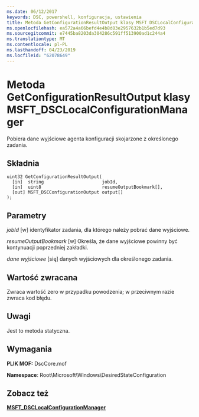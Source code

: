 ```yaml
---
ms.date: 06/12/2017
keywords: DSC, powershell, konfiguracja, ustawienia
title: Metoda GetConfigurationResultOutput klasy MSFT_DSCLocalConfigurationManager
ms.openlocfilehash: ea572a4a66befd4e4b8d83e2957632b1b5ed7d93
ms.sourcegitcommit: e7445ba8203da304286c591ff513900ad1c244a4
ms.translationtype: MT
ms.contentlocale: pl-PL
ms.lasthandoff: 04/23/2019
ms.locfileid: "62078649"
---
```

# <a name="getconfigurationresultoutput-method-of-the-msftdsclocalconfigurationmanager-class"></a>Metoda GetConfigurationResultOutput klasy MSFT_DSCLocalConfigurationManager

Pobiera dane wyjściowe agenta konfiguracji skojarzone z określonego zadania.

## <a name="syntax"></a>Składnia

```mof
uint32 GetConfigurationResultOutput(
  [in]  string                      jobId,
  [in]  uint8                       resumeOutputBookmark[],
  [out] MSFT_DSCConfigurationOutput output[]
);
```

## <a name="parameters"></a>Parametry

*jobId* \[w\] identyfikator zadania, dla którego należy pobrać dane wyjściowe.

*resumeOutputBookmark* \[w\] Określa, że dane wyjściowe powinny być kontynuacji poprzedniej zakładki.

*dane wyjściowe* \[się\] danych wyjściowych dla określonego zadania.

## <a name="return-value"></a>Wartość zwracana

Zwraca wartość zero w przypadku powodzenia; w przeciwnym razie zwraca kod błędu.

## <a name="remarks"></a>Uwagi

Jest to metoda statyczna.

## <a name="requirements"></a>Wymagania

**PLIK MOF:** DscCore.mof

**Namespace**: Root\Microsoft\Windows\DesiredStateConfiguration

## <a name="see-also"></a>Zobacz też

[**MSFT_DSCLocalConfigurationManager**](msft-dsclocalconfigurationmanager.md)